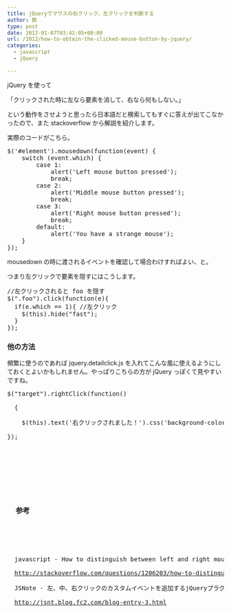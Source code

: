 ```yaml
---
title: jQueryでマウスの右クリック、左クリックを判断する
author: 鉄
type: post
date: 2012-01-07T03:41:05+00:00
url: /2012/how-to-obtain-the-clicked-mouse-button-by-jquery/
categories:
  - javascript
  - jQuery

---
```

jQuery を使って

「クリックされた時に左なら要素を消して、右なら何もしない。」

という動作をさせようと思ったら日本語だと検索してもすぐに答えが出てこなかったので、また stackoverflow から解説を紹介します。

実際のコードがこちら。

<pre>$('#element').mousedown(function(event) {
    switch (event.which) {
        case 1:
            alert('Left mouse button pressed');
            break;
        case 2:
            alert('Middle mouse button pressed');
            break;
        case 3:
            alert('Right mouse button pressed');
            break;
        default:
            alert('You have a strange mouse');
    }
});
</pre>

mousedown の時に渡されるイベントを確認して場合わけすればよい、と。

つまり左クリックで要素を隠すにはこうします。

<pre>//左クリックされると foo を隠す
$(".foo").click(function(e){
  if(e.which == 1){ //左クリック
    $(this).hide("fast");
  }
});</pre>

### 他の方法

頻繁に使うのであれば jquery.detailclick.js を入れてこんな風に使えるようにしておくとよいかもしれません。やっぱりこちらの方が jQuery っぽくて見やすいですね。

<pre>$("target").rightClick(function()<br />
  {<br />
    $(this).text('右クリックされました！').css('background-color', '#ff3399');<br />
});</p>


<pre>


<h3>
  参考
</h3>


<p>
  javascript - How to distinguish between left and right mouse click with jQuery? - Stack Overflow<br />
  <a href="http://stackoverflow.com/questions/1206203/how-to-distinguish-between-left-and-right-mouse-click-with-jquery">http://stackoverflow.com/questions/1206203/how-to-distinguish-between-left-and-right-mouse-click-with-jquery</a><br />
  JSNote - 左、中、右クリックのカスタムイベントを追加するjQueryプラグイン<br />
  <a href="http://jsnt.blog.fc2.com/blog-entry-3.html">http://jsnt.blog.fc2.com/blog-entry-3.html</a>
</p>


